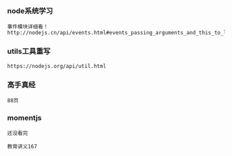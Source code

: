 ### node系统学习
    事件模块详细看！
    http://nodejs.cn/api/events.html#events_passing_arguments_and_this_to_listeners

### utils工具重写
    https://nodejs.org/api/util.html

### 高手真经 
    88页    

### momentjs
    还没看完    
    
    教育讲义167